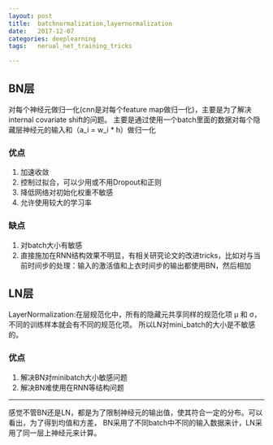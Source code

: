 ```yaml
---
layout:	post
title:	batchnormalization,layernormalization
date:	2017-12-07
categories:	deeplearning
tags:	nerual_net_training_tricks

---
```

## BN层
对每个神经元做归一化(cnn是对每个feature map做归一化)，主要是为了解决internal covariate shift的问题。
主要是通过使用一个batch里面的数据对每个隐藏层神经元的输入和（a_i = w_i * h）做归一化
### 优点
1. 加速收敛 
2. 控制过拟合，可以少用或不用Dropout和正则 
3. 降低网络对初始化权重不敏感
4. 允许使用较大的学习率
### 缺点
1. 对batch大小有敏感
2. 直接施加在RNN结构效果不明显，有相关研究论文的改进tricks，比如对与当前时间步的处理：输入的激活值和上衣时间步的输出都使用BN，然后相加

## LN层
LayerNormalization:在层规范化中，所有的隐藏元共享同样的规范化项 μ 和 σ，不同的训练样本就会有不同的规范化项。
所以LN对mini_batch的大小是不敏感的。
### 优点
1. 解决BN对minibatch大小敏感问题
1. 解决BN难使用在RNN等结构问题

---
感觉不管BN还是LN，都是为了限制神经元的输出值，使其符合一定的分布。可以看出，为了得到均值和方差，
BN采用了不同batch中不同的输入数据来计，LN采用了同一层上神经元来计算。